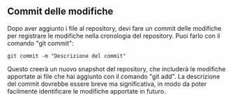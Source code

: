 
## Commit delle modifiche

Dopo aver aggiunto i file al repository, devi fare un commit delle modifiche per registrare le modifiche nella cronologia del repository. Puoi farlo con il comando "git commit":

	git commit -m "Descrizione del commit"

Questo creerà un nuovo snapshot del repository, che includerà le modifiche apportate ai file che hai aggiunto con il comando "git add". La descrizione del commit dovrebbe essere breve ma significativa, in modo da poter facilmente identificare le modifiche apportate in futuro.

